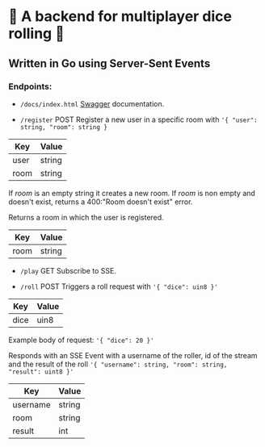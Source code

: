 # :game_die: A backend for multiplayer dice rolling :game_die:

## Written in Go using Server-Sent Events

### Endpoints:
- `/docs/index.html`
  [Swagger](https://github.com/swaggo/swag) documentation.

- `/register` POST
  Register a new user in a specific room with `'{ "user": string, "room": string }`

| Key  | Value    |
| ---- | -------- |
| user | string   |
| room | string   |

  If _room_ is an empty string it creates a new room.
  If _room_ is non empty and doesn't exist, returns a 400:"Room doesn't exist" error.

  Returns a room in which the user is registered.
  
| Key  | Value    |
| ---- | -------- |
| room | string   |

- `/play` GET
  Subscribe to SSE.

- `/roll` POST
  Triggers a roll request with `'{ "dice": uin8 }'` 

| Key  | Value   |
| ---- | ------- |
| dice | uin8    |

Example body of request:
`'{ "dice": 20 }'`

Responds with an SSE Event with a username of the roller, id of the stream and the result of the roll `'{ "username": string, "room": string, "result": uint8 }'`

| Key      | Value  |
| -------- | ------ |
| username | string |
| room     | string |
| result   | int    |
